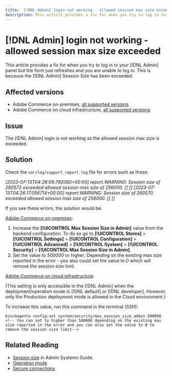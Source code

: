 ```yaml
---
title: '[!DNL Admin] login not working - allowed session max size exceeded'
description: This article provides a fix for when you try to log in to your [!DNL Admin] panel and the form refreshes and you are unable to log in.
---
```


# [!DNL Admin] login not working - allowed session max size exceeded

This article provides a fix for when you try to log in to your [!DNL Admin] panel but the form just refreshes and you are unable to log in. This is because the [!DNL Admin] Session Size has been exceeded.


## Affected versions


* Adobe Commerce on-premises, [all supported versions](https://www.adobe.com/content/dam/cc/en/legal/terms/enterprise/pdfs/Adobe-Commerce-Software-Lifecycle-Policy.pdf)
* Adobe Commerce on cloud infrastructure, [all supported versions](https://www.adobe.com/content/dam/cc/en/legal/terms/enterprise/pdfs/Adobe-Commerce-Software-Lifecycle-Policy.pdf)

## Issue 

The [!DNL Admin] login is not working as the allowed session max size is exceeded.


## Solution 


Check the `var/log/support_report.log` file for errors such as these:

*[2023-07-13T04:26:09.792060+00:00] report.WARNING: Session size of 260572 exceeded allowed session max size of 256000. [] []
[2023-07-13T04:26:17.056714+00:00] report.WARNING: Session size of 260570 exceeded allowed session max size of 256000. [] []*

If you see these errors, the solution would be:

<u>Adobe Commerce on-premises</u>:
1. Increase the **[!UICONTROL Max Session Size in Admin]** value from the backend configuration. To do so go to **[!UICONTROL Stores]** > **[!UICONTROL Settings]** > **[!UICONTROL Configuration]** > **[!UICONTROL Advanced]** > **[!UICONTROL System]** > **[!UICONTROL Security]** > **[!UICONTROL Max Session Size in Admin]**.
1. Set the value to *500000* or higher. Depending on the existing max size reported in the error - you also could set the value to *0* which will remove  the session size limit.

<u>Adobe Commerce on cloud infrastructure</u>:

(This setting is only accessible in the [!DNL Admin] when the deployment/operation mode is [!DNL default] or [!DNL developer]. However, only the Production deployment mode is allowed in the Cloud environment.)

To increase this value, run this command in the terminal (SSH):

```ssh
bin/magento config:set system/security/max_session_size_admin 500000 
<!-- You can set to higher than 500000 depending on the existing max size reported in the error and you can also set the value to 0 to remove the session size limit-->
```

## Related Reading

* [Session size](/docs/commerce-admin/systems/security/security-session-management.html?lang=en#admin-sessions) in Admin Systems Guide.
* [Operation mode](/docs/commerce-operations/configuration-guide/cli/set-mode.html)
* [Secure connections](/docs/commerce-cloud-service/user-guide/develop/secure-connections.html)
